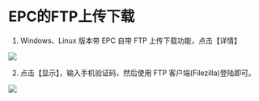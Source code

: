 # EPC的FTP上传下载 #

1. Windows、Linux 版本带 EPC 自带 FTP 上传下载功能，点击【详情】

![](../../epc/images/ftp.png)

2. 点击【显示】，输入手机验证码，然后使用 FTP 客户端(Filezilla)登陆即可。

![](../../epc/images/ftp1.png)

